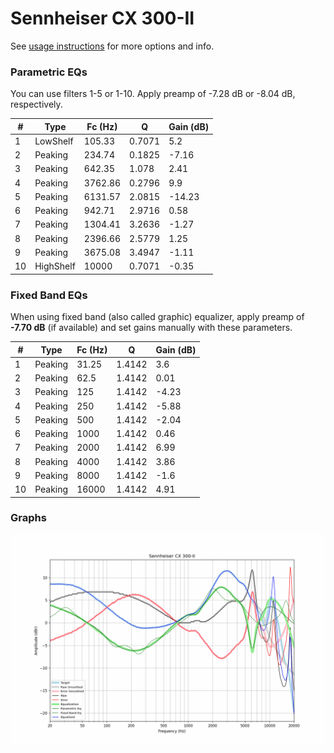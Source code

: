 # Sennheiser CX 300-II
See [usage instructions](https://github.com/jaakkopasanen/AutoEq#usage) for more options and info.

### Parametric EQs
You can use filters 1-5 or 1-10. Apply preamp of -7.28 dB or -8.04 dB, respectively.

|   # | Type      |   Fc (Hz) |      Q |   Gain (dB) |
|-----|-----------|-----------|--------|-------------|
|   1 | LowShelf  |    105.33 | 0.7071 |        5.2  |
|   2 | Peaking   |    234.74 | 0.1825 |       -7.16 |
|   3 | Peaking   |    642.35 | 1.078  |        2.41 |
|   4 | Peaking   |   3762.86 | 0.2796 |        9.9  |
|   5 | Peaking   |   6131.57 | 2.0815 |      -14.23 |
|   6 | Peaking   |    942.71 | 2.9716 |        0.58 |
|   7 | Peaking   |   1304.41 | 3.2636 |       -1.27 |
|   8 | Peaking   |   2396.66 | 2.5779 |        1.25 |
|   9 | Peaking   |   3675.08 | 3.4947 |       -1.11 |
|  10 | HighShelf |  10000    | 0.7071 |       -0.35 |

### Fixed Band EQs
When using fixed band (also called graphic) equalizer, apply preamp of **-7.70 dB** (if available) and set gains manually with these parameters.

|   # | Type    |   Fc (Hz) |      Q |   Gain (dB) |
|-----|---------|-----------|--------|-------------|
|   1 | Peaking |     31.25 | 1.4142 |        3.6  |
|   2 | Peaking |     62.5  | 1.4142 |        0.01 |
|   3 | Peaking |    125    | 1.4142 |       -4.23 |
|   4 | Peaking |    250    | 1.4142 |       -5.88 |
|   5 | Peaking |    500    | 1.4142 |       -2.04 |
|   6 | Peaking |   1000    | 1.4142 |        0.46 |
|   7 | Peaking |   2000    | 1.4142 |        6.99 |
|   8 | Peaking |   4000    | 1.4142 |        3.86 |
|   9 | Peaking |   8000    | 1.4142 |       -1.6  |
|  10 | Peaking |  16000    | 1.4142 |        4.91 |

### Graphs
![](./Sennheiser%20CX%20300-II.png)

